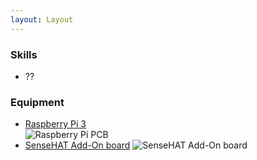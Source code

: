 ```yaml
---
layout: Layout
---
```


### Skills

* ??

### Equipment

* [Raspberry Pi 3](https://www.raspberrypi.org/)  
    ![Raspberry Pi PCB](https://www.raspberrypi.org/homepage-9df4b/static/8ca4b04c6593a114ae562d25b6161d94/052d8/8c67a3e02f41441dae98f8b91c792c1e1b4afef1_770a5842.jpg)
* [SenseHAT Add-On board](https://www.raspberrypi.org/products/sense-hat/)
  ![SenseHAT Add-On board](https://www.raspberrypi.org/homepage-9df4b/static/9b4bc8cbb37f886e1b68cf0122ff9474/052d8/a222a1d657906db95efbca8b8467037fa1a89def_sense-hat-1733x1080-1-1733x1080.jpg)
  
<!-- more -->